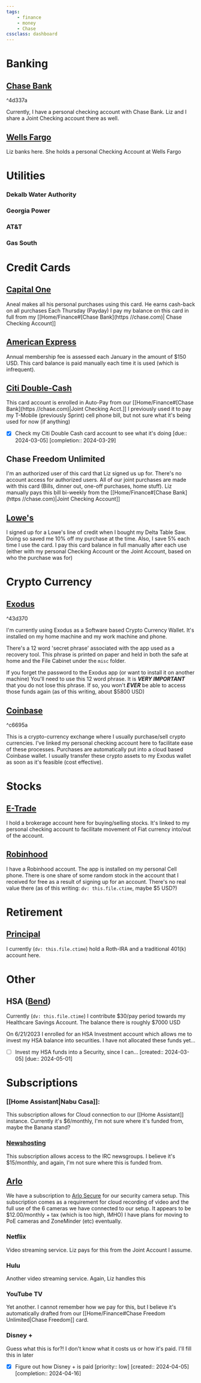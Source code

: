 ```yaml
---
tags:
    - finance
    - money
    - Chase
cssclass: dashboard
---
```

# Banking
## [Chase Bank](https://chase.com)

^4d337a

Currently, I have a personal checking account with Chase Bank.  Liz and I share a Joint Checking account there as well.

## [Wells Fargo](https://wellsfargo.com)
Liz banks here.  She holds a personal Checking Account at Wells Fargo


# Utilities
### Dekalb Water Authority
### Georgia Power

### AT&T

### Gas South


# Credit Cards
## [Capital One](https://capitalone.com)
Aneal makes all his personal purchases using this card.  He earns cash-back on all purchases
Each Thursday (Payday) I pay my balance on this card in full from my [[Home/Finance#[Chase Bank](https //chase.com)| Chase Checking Account]]

## [American Express](https://americanexpress.com)
Annual membership fee is assessed each January in the amount of $150 USD.  This card balance is paid manually each time it is used (which is infrequent). 

## [Citi Double-Cash](https://citi.com)
This card account is enrolled in Auto-Pay from our [[Home/Finance#[Chase Bank](https //chase.com)|Joint Checking Acct.]]
I previously used it to pay my T-Mobile (previously Sprint) cell phone bill, but not sure what it's being used for now (if anything)
- [x] Check my Citi Double Cash card account to see what it's doing  [due:: 2024-03-05]  [completion:: 2024-03-29]

## Chase Freedom Unlimited
I'm an authorized user of this card that Liz signed us up for.  There's no account access for authorized users.  All of our joint purchases are made with this card (Bills, dinner out, one-off purchases, home stuff).  Liz manually pays this bill bi-weekly from the [[Home/Finance#[Chase Bank](https //chase.com)|Joint Checking Account]]

## [Lowe's](https://lowes.com)
I signed up for a Lowe's line of credit when I bought my Delta Table Saw.  Doing so saved me 10% off my purchase at the time.  Also, I save 5% each time I use the card.  I pay this card balance in full manually after each use (either with my personal Checking Account or the Joint Account, based on who the purchase was for)



# Crypto Currency
## [Exodus](https://exodus.com)

^43d370

I'm currently using Exodus as a Software based Crypto Currency Wallet.  It's installed on my home machine and my work machine and phone.

There's a 12 word 'secret phrase' associated with the app used as a recovery tool.  This phrase is printed on paper and held in both the safe at home and the File Cabinet under the `misc` folder.

If you forget the password to the Exodus app (or want to install it on another machine) You'll need to use this 12 word phrase.  It is ***VERY IMPORTANT*** that you do not lose this phrase.  If so, you won't ***EVER*** be able to access those funds again (as of this writing, about $5800 USD)

## [Coinbase](https://coinbase.com)

^c6695a

This is a crypto-currency exchange where I usually purchase/sell crypto currencies.  I've linked my personal checking account here to facilitate ease of these processes.
Purchases are automatically put into a cloud based Coinbase wallet.  I usually transfer these crypto assets to my Exodus wallet as soon as it's feasible (cost effective).

# Stocks
## [E-Trade](https://etrade.com)
I hold a brokerage account here for buying/selling stocks.  It's linked to my personal checking account to facilitate movement of Fiat currency into/out of the account.

## [Robinhood](https://robinhood.com)
I have a Robinhood account.  The app is installed on my personal Cell phone.  There is one share of some random stock in the account that I received for free as a result of signing up for an account.  There's no real value there (as of this writing: `dv: this.file.ctime`, maybe $5 USD?)


# Retirement
## [Principal](https://accounts.principal.com/)
I currently (`dv: this.file.ctime`) hold a Roth-IRA and a traditional 401(k) account here.  


# Other
## HSA ([Bend](https://user.bendhsa.com/#/))
Currently (`dv: this.file.ctime`) I contribute $30/pay period towards my Healthcare Savings Account.  The balance there is roughly $7000 USD

On 6/21/2023 I enrolled for an HSA Investment account which allows me to invest my HSA balance into securities.  I have not allocated these funds yet...
- [ ] Invest my HSA funds into a Security, since I can...  [created:: 2024-03-05]  [due:: 2024-05-01]


# Subscriptions
### [[Home Assistant|Nabu Casa]]: 
This subscription allows for Cloud connection to our [[Home Assistant]] instance.  Currently it's $6/monthly, I'm not sure where it's funded from, maybe the Banana stand?
### [Newshosting](https://controlpanel.newshosting.com/customer/index.php)
This subscription allows access to the IRC newsgroups.  I believe it's $15/monthly, and again, I'm not sure where this is funded from.

## [Arlo](https://my.arlo.com)
We have a subscription to [Arlo Secure](https://my.arlo.com/#/settings/subscription/) for our security camera setup.  This subscription comes as a requirement for cloud recording of video and the full use of the 6 cameras we have connected to our setup.  It appears to be $12.00/monthly + tax (which is too high, IMHO)  I have plans for moving to PoE cameras and ZoneMinder (etc) eventually.

### Netflix
Video streaming service.  Liz pays for this from the Joint Account I assume.

### Hulu
Another video streaming service.  Again, Liz handles this

### YouTube TV
Yet another.  I cannot remember how we pay for this, but I believe it's automatically drafted from our [[Home/Finance#Chase Freedom Unlimited|Chase Freedom]] card.

### Disney +
Guess what this is for?!
I don't know what it costs us or how it's paid.  I'll fill this in later
- [x] Figure out how Disney + is paid  [priority:: low]  [created:: 2024-04-05]  [completion:: 2024-04-16]